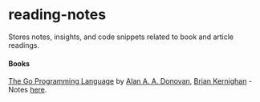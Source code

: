 # reading-notes
Stores notes, insights, and code snippets related to book and article readings.

#### Books

[The Go Programming Language](https://www.gopl.io/) by [Alan A. A. Donovan](https://github.com/adonovan), [Brian Kernighan](https://www.cs.princeton.edu/~bwk/) - Notes [here](https://github.com/slucasandrade/reading-notes/tree/master/books/The_Go_Programming_Language).
